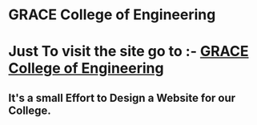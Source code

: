 # GRACE College of Engineering


<h1>Just To visit the site go to :- <a href="https://daniel-richardson-2001.github.io/gracoe.github.io/index.html">GRACE College of Engineering</a></h1>

<h2>
It's a small Effort to Design a Website for our College.</h2>
